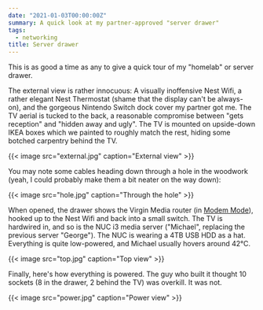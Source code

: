 ```yaml
---
date: "2021-01-03T00:00:00Z"
summary: A quick look at my partner-approved "server drawer"
tags:
  - networking
title: Server drawer
---
```


This is as good a time as any to give a quick tour of my "homelab" or server drawer.

The external view is rather innocuous: A visually inoffensive Nest Wifi, a rather elegant Nest Thermostat (shame that the display can't be always-on), and the gorgeous Nintendo Switch dock cover my partner got me. The TV aerial is tucked to the back, a reasonable compromise between "gets reception" and "hidden away and ugly". The TV is mounted on upside-down IKEA boxes which we painted to roughly match the rest, hiding some botched carpentry behind the TV.

{{< image src="external.jpg" caption="External view" >}}

You may note some cables heading down through a hole in the woodwork (yeah, I could probably make them a bit neater on the way down):

{{< image src="hole.jpg" caption="Through the hole" >}}

When opened, the drawer shows the Virgin Media router (in [Modem Mode][modem-mode]), hooked up to the Nest Wifi and back into a small switch. The TV is hardwired in, and so is the NUC i3 media server ("Michael", replacing the previous server "George"). The NUC is wearing a 4TB USB HDD as a hat. Everything is quite low-powered, and Michael usually hovers around 42°C.

[modem-mode]: https://www.virginmedia.com/help/virgin-media-hub-modem-mode

{{< image src="top.jpg" caption="Top view" >}}

Finally, here's how everything is powered. The guy who built it thought 10 sockets (8 in the drawer, 2 behind the TV) was overkill. It was not.

{{< image src="power.jpg" caption="Power view" >}}
